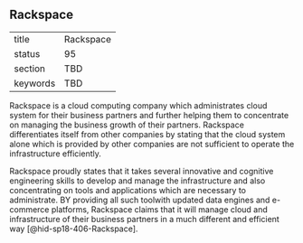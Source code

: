 ## Rackspace


|          |           |
| -------- | --------- |
| title    | Rackspace |
| status   | 95        |
| section  | TBD       |
| keywords | TBD       |



Rackspace is a cloud computing company which administrates cloud system
for their business partners and further helping them to concentrate on
managing the business growth of their partners. Rackspace differentiates
itself from other companies by stating that the cloud system alone which
is provided by other companies are not sufficient to operate the
infrastructure efficiently.

Rackspace proudly states that it takes several innovative and cognitive
engineering skills to develop and manage the infrastructure and also
concentrating on tools and applications which are necessary to
administrate. BY providing all such toolwith updated data engines and
e-commerce platforms, Rackspace claims that it will manage cloud and
infrastructure of their business partners in a much different and
efficient way [@hid-sp18-406-Rackspace].
